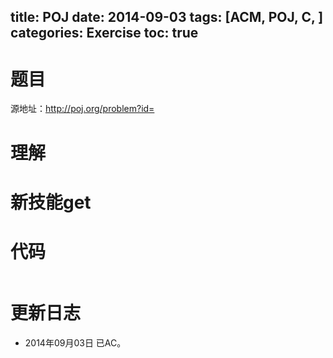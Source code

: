 ﻿title: POJ 
date: 2014-09-03 
tags: [ACM, POJ, C, ]
categories: Exercise
toc: true
---
# 题目	
源地址：http://poj.org/problem?id=

# 理解

<!-- more -->

# 新技能get

# 代码
```
```

# 更新日志
- 2014年09月03日 已AC。